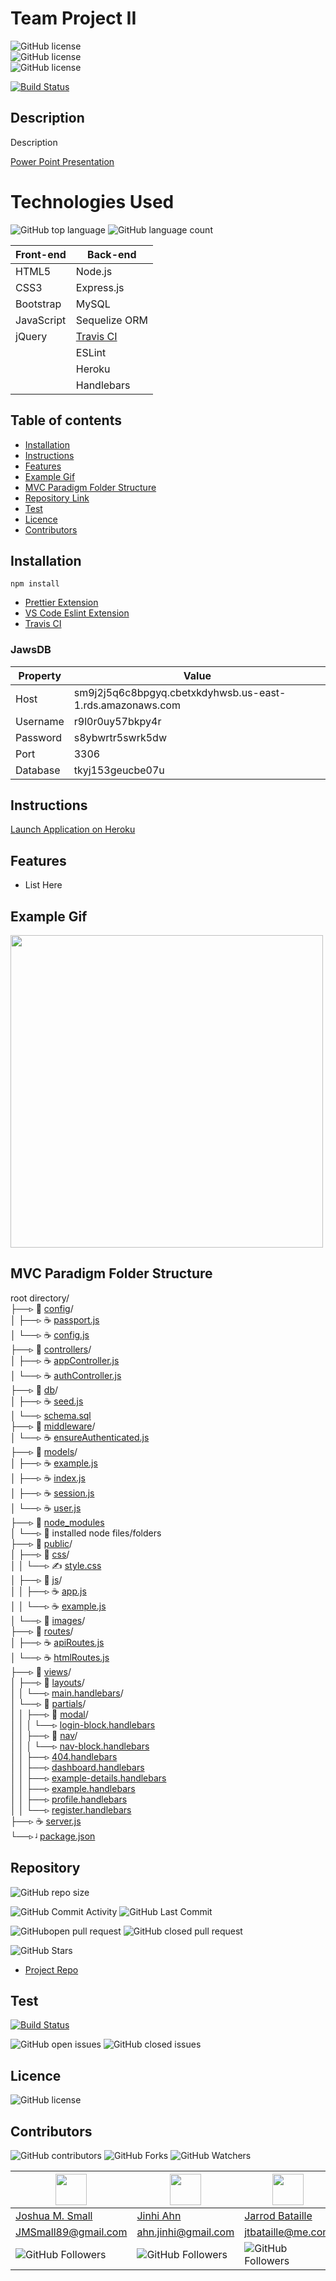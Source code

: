 # **Team Project II**

![GitHub license](https://img.shields.io/badge/Made%20by-%40WasteOfADrumBum-green)  
![GitHub license](https://img.shields.io/badge/Made%20by-%40JinhiA-green)  
![GitHub license](https://img.shields.io/badge/Made%20by-%40jtbataille-green)

[![Build Status](https://travis-ci.com/WasteOfADrumBum/Team-Project-II.svg?branch=master)](https://travis-ci.com/WasteOfADrumBum/Team-Project-II)

## Description

Description

[Power Point Presentation](https://docs.google.com/presentation/d/1xrm38HKg0Q-XkR0NuTz1hU0R1DjMHUr4zBdDHl0bu1s/edit?usp=sharing)

# Technologies Used

![GitHub top language](https://img.shields.io/github/languages/top/WasteOfADrumBum/Team-Project-II?color=green&logo=github&logoColor=green)
![GitHub language count](https://img.shields.io/github/languages/count/WasteOfADrumBum/Team-Project-II?color=green&logo=github&logoColor=green)

| Front-end  | Back-end                                     |
| ---------- | -------------------------------------------- |
| HTML5      | Node.js                                      |
| CSS3       | Express.js                                   |
| Bootstrap  | MySQL                                        |
| JavaScript | Sequelize ORM                                |
| jQuery     | [Travis CI](https://travis-ci.com/dashboard) |
|            | ESLint                                       |
|            | Heroku                                       |
|            | Handlebars                                   |

## Table of contents

- [Installation](#installation)
- [Instructions](#instructions)
- [Features](#features)
- [Example Gif](#example-gif)
- [MVC Paradigm Folder Structure](#MVC-Paradigm-Folder-Structure)
- [Repository Link](#Repository)
- [Test](#Test)
- [Licence](#Licence)
- [Contributors](#Contributors)

## Installation

```
npm install
```

- [Prettier Extension](https://marketplace.visualstudio.com/items?itemName=esbenp.prettier-vscode)
- [VS Code Eslint Extension](https://marketplace.visualstudio.com/items?itemName=dbaeumer.vscode-eslint)
- [Travis CI](https://github.com/marketplace/travis-ci)

### JawsDB

| Property | Value                                                     |
| -------- | --------------------------------------------------------- |
| Host     | sm9j2j5q6c8bpgyq.cbetxkdyhwsb.us-east-1.rds.amazonaws.com |
| Username | r9l0r0uy57bkpy4r                                          |
| Password | s8ybwrtr5swrk5dw                                          |
| Port     | 3306                                                      |
| Database | tkyj153geucbe07u                                          |

## Instructions

[Launch Application on Heroku](https://team-project-ii.herokuapp.com/)

## Features

- List Here

## Example Gif

<img src="https://via.placeholder.com/500x300.png/09f/fff" width="500" />

## MVC Paradigm Folder Structure

root directory/  
├──▹ 📁 [config](#config)/  
│ ├──▹ ☕ [passport.js](#passport.js)  
│ └──▹ ☕ [config.js](#config.js)  
├──▹ 📁 [controllers](#controllers)/  
│ ├──▹ ☕ [appController.js](#appController.js)  
│ └──▹ ☕ [authController.js](#authController.js)  
├──▹ 📁 [db](#db)/  
│ ├──▹ ☕ [seed.js](#seed.js)  
│ └──▹ [schema.sql](schema.sql)  
├──▹ 📁 [middleware](#MIDDLEWARE)/  
│ └──▹ ☕ [ensureAuthenticated.js](#ensureAuthenticated.js)  
├──▹ 📁 [models](#models)/  
│ ├──▹ ☕ [example.js](#example.js)  
│ ├──▹ ☕ [index.js](#index.js)  
│ ├──▹ ☕ [session.js](#session.js)  
│ └──▹ ☕ [user.js](#user.js)  
├──▹ 📁 [node_modules](#NODE_MODULES)  
│ └──▹ 📁 installed node files/folders  
├──▹ 📁 [public](#PUBLIC)/  
│ ├──▹ 📁 [css](#css)/  
│ │ └──▹ ✍ [style.css](#style.css)  
│ ├──▹ 📁 [js](#JS)/  
│ │ ├──▹ ☕ [app.js](#app.js)  
│ │ └──▹ ☕ [example.js](#example.js)  
│ └──▹ 📁 [images](#images)/  
├──▹ 📁 [routes](#ROUTES)/  
│ ├──▹ ☕ [apiRoutes.js](#apiroutes.js)  
│ └──▹ ☕ [htmlRoutes.js](#htmlroutes.js)  
├──▹ 📁 [views](#views)/  
│ ├──▹ 📁 [layouts](#layouts)/  
│ │ └──▹ [main.handlebars](#main.handlebars)/  
│ └──▹ 📁 [partials](#partials)/  
│ │ ├──▹ 📁 [modal](#modal)/  
│ │ │ └──▹ [login-block.handlebars](#login-block.handlebars)  
│ │ ├──▹ 📁 [nav](#nav)/  
│ │ │ └──▹ [nav-block.handlebars](#nav-block.handlebars)  
│ │ ├──▹ [404.handlebars](#404.handlebars)  
│ │ ├──▹ [dashboard.handlebars](#dashboard.handlebars)  
│ │ ├──▹ [example-details.handlebars](#example-details.handlebars)  
│ │ ├──▹ [example.handlebars](#example.handlebars)  
│ │ ├──▹ [profile.handlebars](#profile.handlebars)  
│ │ └──▹ [register.handlebars](#register.handlebars)  
├──▹ ☕ [server.js](#server.js)  
└──▹ ᶨ [package.json](#package.json)

## Repository

![GitHub repo size](https://img.shields.io/github/repo-size/WasteOfADrumBum/Team-Project-II?logo=github)

![GitHub Commit Activity](https://img.shields.io/github/commit-activity/m/WasteOfADrumBum/Team-Project-II)
![GitHub Last Commit](https://img.shields.io/github/last-commit/WasteOfADrumBum/Team-Project-II)

![GitHubopen pull request](https://img.shields.io/github/issues-pr/WasteOfADrumBum/Team-Project-II)
![GitHub closed pull request](https://img.shields.io/github/issues-pr-closed/WasteOfADrumBum/Team-Project-II)

![GitHub Stars](https://img.shields.io/github/stars/WasteOfADrumBum/Team-Project-II?style=social)

- [Project Repo](https://github.com/WasteOfADrumBum/Team-Project-II)

## Test

[![Build Status](https://travis-ci.com/WasteOfADrumBum/Team-Project-II.svg?branch=master)](https://travis-ci.com/WasteOfADrumBum/Team-Project-II)

![GitHub open issues](https://img.shields.io/github/issues/WasteOfADrumBum/Team-Project-II)
![GitHub closed issues](https://img.shields.io/github/issues-closed/WasteOfADrumBum/Team-Project-II)

## Licence

![GitHub license](https://img.shields.io/badge/license-MIT-blue.svg)

## Contributors

![GitHub contributors](https://img.shields.io/github/contributors/WasteOfADrumBum/Team-Project-II)
![GitHub Forks](https://img.shields.io/github/forks/WasteOfADrumBum/Team-Project-II?label=Fork)
![GitHub Watchers](https://img.shields.io/github/watchers/WasteOfADrumBum/Team-Project-II?label=Watch)

| <img src="https://avatars0.githubusercontent.com/u/66432859?v=460" width="50" />          | <img src="https://avatars0.githubusercontent.com/u/66880369?v=460" width="50" /> | <img src="https://avatars0.githubusercontent.com/u/65187093?v=460" width="50" />     |
| ----------------------------------------------------------------------------------------- | -------------------------------------------------------------------------------- | ------------------------------------------------------------------------------------ |
| [Joshua M. Small](https://github.com/WasteOfADrumBum)                                     | [Jinhi Ahn](https://github.com/JinhiA)                                           | [Jarrod Bataille](https://github.com/jtbataille)                                     |
| <JMSmall89@gmail.com>                                                                     | <ahn.jinhi@gmail.com>                                                            | <jtbataille@me.com>                                                                  |
| ![GitHub Followers](https://img.shields.io/github/followers/WasteOfADrumBum?label=Follow) | ![GitHub Followers](https://img.shields.io/github/followers/JinhiA?label=Follow) | ![GitHub Followers](https://img.shields.io/github/followers/jtbataille?label=Follow) |
